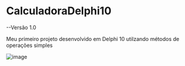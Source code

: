 # CalculadoraDelphi10
--Versão 1.0

Meu primeiro projeto desenvolvido em Delphi 10 utilzando métodos de operações simples

![image](https://github.com/jessica-ssouza/Calculadora/assets/146476727/686992e0-dd46-49fc-a7c3-6f64afbd7ffe)

